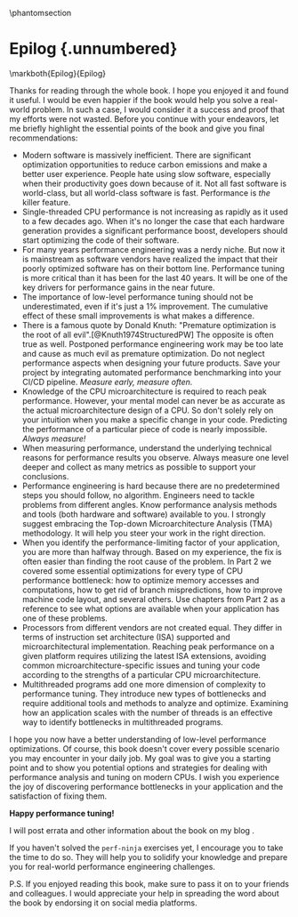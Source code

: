 \phantomsection
# Epilog {.unnumbered}

\markboth{Epilog}{Epilog}

Thanks for reading through the whole book. I hope you enjoyed it and found it useful. I would be even happier if the book would help you solve a real-world problem. In such a case, I would consider it a success and proof that my efforts were not wasted. Before you continue with your endeavors, let me briefly highlight the essential points of the book and give you final recommendations:

* Modern software is massively inefficient. There are significant optimization opportunities to reduce carbon emissions and make a better user experience. People hate using slow software, especially when their productivity goes down because of it. Not all fast software is world-class, but all world-class software is fast. Performance is _the_ killer feature.
* Single-threaded CPU performance is not increasing as rapidly as it used to a few decades ago. When it's no longer the case that each hardware generation provides a significant performance boost, developers should start optimizing the code of their software.
* For many years performance engineering was a nerdy niche. But now it is mainstream as software vendors have realized the impact that their poorly optimized software has on their bottom line. Performance tuning is more critical than it has been for the last 40 years. It will be one of the key drivers for performance gains in the near future.
* The importance of low-level performance tuning should not be underestimated, even if it's just a 1% improvement. The cumulative effect of these small improvements is what makes a difference.
* There is a famous quote by Donald Knuth: "Premature optimization is the root of all evil".[@Knuth1974StructuredPW] The opposite is often true as well. Postponed performance engineering work may be too late and cause as much evil as premature optimization. Do not neglect performance aspects when designing your future products. Save your project by integrating automated performance benchmarking into your CI/CD pipeline. *Measure early, measure often.*
* Knowledge of the CPU microarchitecture is required to reach peak performance. However, your mental model can never be as accurate as the actual microarchitecture design of a CPU. So don't solely rely on your intuition when you make a specific change in your code. Predicting the performance of a particular piece of code is nearly impossible. *Always measure!*
* When measuring performance, understand the underlying technical reasons for performance results you observe. Always measure one level deeper and collect as many metrics as possible to support your conclusions.
* Performance engineering is hard because there are no predetermined steps you should follow, no algorithm. Engineers need to tackle problems from different angles. Know performance analysis methods and tools (both hardware and software) available to you. I strongly suggest embracing the Top-down Microarchitecture Analysis (TMA) methodology. It will help you steer your work in the right direction. 
* When you identify the performance-limiting factor of your application, you are more than halfway through. Based on my experience, the fix is often easier than finding the root cause of the problem.
In Part 2 we covered some essential optimizations for every type of CPU performance bottleneck: how to optimize memory accesses and computations, how to get rid of branch mispredictions, how to improve machine code layout, and several others. Use chapters from Part 2 as a reference to see what options are available when your application has one of these problems.
* Processors from different vendors are not created equal. They differ in terms of instruction set architecture (ISA) supported and microarchitectural implementation. Reaching peak performance on a given platform requires utilizing the latest ISA extensions, avoiding common microarchitecture-specific issues and tuning your code according to the strengths of a particular CPU microarchitecture.
* Multithreaded programs add one more dimension of complexity to performance tuning. They introduce new types of bottlenecks and require additional tools and methods to analyze and optimize. Examining how an application scales with the number of threads is an effective way to identify bottlenecks in multithreaded programs.

I hope you now have a better understanding of low-level performance optimizations. Of course, this book doesn't cover every possible scenario you may encounter in your daily job. My goal was to give you a starting point and to show you potential options and strategies for dealing with performance analysis and tuning on modern CPUs. I wish you experience the joy of discovering performance bottlenecks in your application and the satisfaction of fixing them.

**Happy performance tuning!**

[TODO]: link
I will post errata and other information about the book on my blog .

If you haven't solved the `perf-ninja` exercises yet, I encourage you to take the time to do so. They will help you to solidify your knowledge and prepare you for real-world performance engineering challenges.

P.S. If you enjoyed reading this book, make sure to pass it on to your friends and colleagues. I would appreciate your help in spreading the word about the book by endorsing it on social media platforms.

